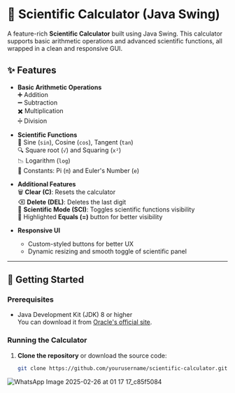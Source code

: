 # 🧮 Scientific Calculator (Java Swing)

A feature-rich **Scientific Calculator** built using Java Swing. This calculator supports basic arithmetic operations and advanced scientific functions, all wrapped in a clean and responsive GUI.

## ✨ Features

- **Basic Arithmetic Operations**  
  ➕ Addition  
  ➖ Subtraction  
  ✖️ Multiplication  
  ➗ Division  

- **Scientific Functions**  
  🔢 Sine (`sin`), Cosine (`cos`), Tangent (`tan`)  
  🔍 Square root (`√`) and Squaring (`x²`)  
  📉 Logarithm (`log`)  
  🔣 Constants: Pi (`π`) and Euler's Number (`e`)  

- **Additional Features**  
  🗑️ **Clear (C)**: Resets the calculator  
  ⌫ **Delete (DEL)**: Deletes the last digit  
  🔬 **Scientific Mode (SCI)**: Toggles scientific functions visibility  
  🔴 Highlighted **Equals (=)** button for better visibility  

- **Responsive UI**  
  - Custom-styled buttons for better UX  
  - Dynamic resizing and smooth toggle of scientific panel  

---

## 🚀 Getting Started

### Prerequisites
- Java Development Kit (JDK) 8 or higher  
  You can download it from [Oracle's official site](https://www.oracle.com/java/technologies/javase-downloads.html).

### Running the Calculator
1. **Clone the repository** or download the source code:
   ```bash
   git clone https://github.com/yourusername/scientific-calculator.git

![WhatsApp Image 2025-02-26 at 01 17 17_c85f5084](https://github.com/user-attachments/assets/7522e287-2867-4b61-a5bf-97eb68bf2748)

